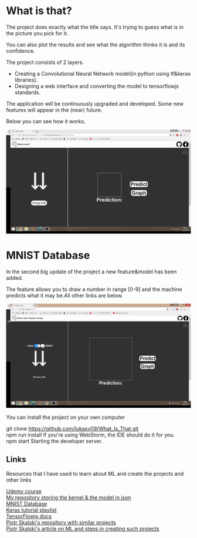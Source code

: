 
<h1>What is that?</h1>

<p>The project does exactly what the title says. It's trying to guess what is in the picture you pick for it.</p>
<p>You can also plot the results and see what the algorithm thinks it is and its confidence.</p>

<p>The project consists of 2 layers.</p>

<ul>
	<li>Creating a Convolutional Neural Network model(in python using tf&keras libraries).</li>
	<li>Designing a web interface and converting the model to tensorflowjs standards.</li>
</ul>

<p>The application will be continuously upgraded and developed. Some new features will appear in the (near) future.</p>
<p>Below you can see how it works.</p>


<p align="center"> 
<img src="video/objects_graph.gif">
</p>

<h1>MNIST Database</h1>

<p>In the second big update of the project a new feature&model has been added.</p>
<p>The feature allows you to draw a number in range [0-9] and the machine predicts what it may be.All other links are below.</p>

<p align = "center">
	<img src="video/digits.gif" />
</p>


<p>You can install the project on your own computer</p>

git clone https://github.com/lukasy09/What_Is_That.git <br/>
npm run install  If you're using WebStorm, the IDE should do it for you. <br/>
npm start Starting the developer server.


<h2>Links</h2>
<p>Resources that I have used to learn about ML and create the projects and other links</p>

<a href="https://www.udemy.com/machinelearning/">Udemy course</a> <br/>
<a href="https://github.com/lukasy09/IchLerneCNN.py">My repository storing the kernel & the model in json</a><br/>
<a href="https://www.kaggle.com/c/digit-recognizer">MNIST Database</a><br/>
<a href="https://www.youtube.com/watch?v=RznKVRTFkBY&list=PLZbbT5o_s2xrwRnXk_yCPtnqqo4_u2YGL">Keras tutorial playlist</a><br/>
<a href="https://js.tensorflow.org/tutorials/">TensorFlowjs docs</a><br/>
<a href="https://github.com/SkalskiP/ILearnMachineLearning.js">Piotr Skalski's repository with similar projects</a><br/>
<a href="https://medium.com/@piotr.skalski92/my-first-tensorflow-js-project-b481bdad17fb">Piotr Skalski's article on ML and steps in creating such projects</a>